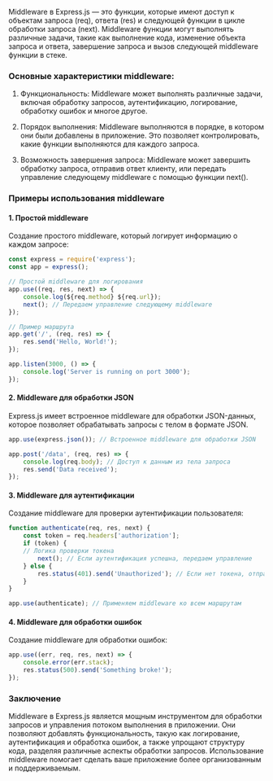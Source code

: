 Middleware в Express.js — это функции, которые имеют доступ к объектам запроса (req), ответа (res) и следующей функции в цикле обработки запроса (next). Middleware функции могут выполнять различные задачи, такие как выполнение кода, изменение объекта запроса и ответа, завершение запроса и вызов следующей middleware функции в стеке.

### Основные характеристики middleware:

1. Функциональность: Middleware может выполнять различные задачи, включая обработку запросов, аутентификацию, логирование, обработку ошибок и многое другое.

2. Порядок выполнения: Middleware выполняются в порядке, в котором они были добавлены в приложение. Это позволяет контролировать, какие функции выполняются для каждого запроса.

3. Возможность завершения запроса: Middleware может завершить обработку запроса, отправив ответ клиенту, или передать управление следующему middleware с помощью функции next().

### Примеры использования middleware

#### 1. Простой middleware

Создание простого middleware, который логирует информацию о каждом запросе:
````javascript
const express = require('express');
const app = express();

// Простой middleware для логирования
app.use((req, res, next) => {
    console.log(${req.method} ${req.url});
    next(); // Передаем управление следующему middleware
});

// Пример маршрута
app.get('/', (req, res) => {
    res.send('Hello, World!');
});

app.listen(3000, () => {
    console.log('Server is running on port 3000');
});
````



#### 2. Middleware для обработки JSON

Express.js имеет встроенное middleware для обработки JSON-данных, которое позволяет обрабатывать запросы с телом в формате JSON.
```javascript
app.use(express.json()); // Встроенное middleware для обработки JSON

app.post('/data', (req, res) => {
    console.log(req.body); // Доступ к данным из тела запроса
    res.send('Data received');
});
```



#### 3. Middleware для аутентификации

Создание middleware для проверки аутентификации пользователя:
```javascript
function authenticate(req, res, next) {
    const token = req.headers['authorization'];
    if (token) {
    // Логика проверки токена
        next(); // Если аутентификация успешна, передаем управление
    } else {
        res.status(401).send('Unauthorized'); // Если нет токена, отправляем ошибку
    }
}

app.use(authenticate); // Применяем middleware ко всем маршрутам

```


#### 4. Middleware для обработки ошибок

Создание middleware для обработки ошибок:
```javascript
app.use((err, req, res, next) => {
    console.error(err.stack);
    res.status(500).send('Something broke!');
});
```



### Заключение

Middleware в Express.js является мощным инструментом для обработки запросов и управления потоком выполнения в приложении. Они позволяют добавлять функциональность, такую как логирование, аутентификация и обработка ошибок, а также упрощают структуру кода, разделяя различные аспекты обработки запросов. Использование middleware помогает сделать ваше приложение более организованным и поддерживаемым. 
